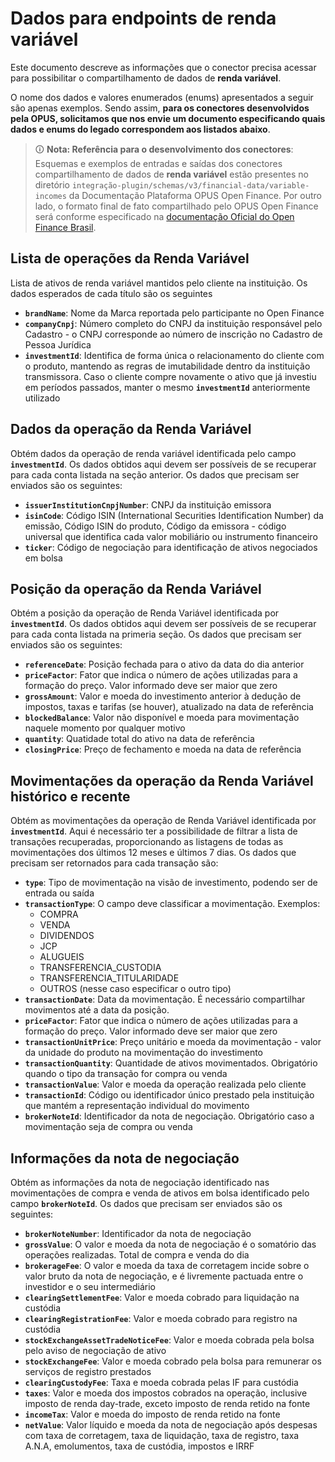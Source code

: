 # Dados para endpoints de renda variável

Este documento descreve as informações que o conector precisa acessar para possibilitar o compartilhamento de dados de **renda variável**.

O nome dos dados e valores enumerados (enums) apresentados a seguir são apenas exemplos. Sendo assim, **para os conectores desenvolvidos pela OPUS, solicitamos que nos envie um documento especificando quais dados e enums do legado correspondem aos listados abaixo**.

> 🛈 **Nota: Referência para o desenvolvimento dos conectores**: Esquemas e exemplos de entradas e saídas dos conectores compartilhamento de dados de **renda variável** estão presentes no diretório `integração-plugin/schemas/v3/financial-data/variable-incomes` da Documentação Plataforma OPUS Open Finance. Por outro lado, o formato final de fato compartilhado pelo OPUS Open Finance será conforme especificado na [documentação Oficial do Open Finance Brasil](https://openfinancebrasil.atlassian.net/wiki/spaces/OF/pages/492208525/Informa+es+T+cnicas+-+DC+Renda+Vari+vel+-+v1.2.0).

## Lista de operações da Renda Variável

Lista de ativos de renda variável mantidos pelo cliente na instituição. Os dados esperados de cada título são os seguintes

- **`brandName`**: Nome da Marca reportada pelo participante no Open Finance
- **`companyCnpj`**: Número completo do CNPJ da instituição responsável pelo Cadastro - o CNPJ corresponde ao número de inscrição no Cadastro de Pessoa Jurídica
- **`investmentId`**: Identifica de forma única o relacionamento do cliente com o produto, mantendo as regras de imutabilidade dentro da instituição transmissora. Caso o cliente compre novamente o ativo que já investiu em períodos passados, manter o mesmo  **`investmentId`** anteriormente utilizado

## Dados da operação da Renda Variável

Obtém dados da operação de renda variável identificada pelo campo **`investmentId`**. Os dados obtidos aqui devem ser possíveis de se recuperar para cada conta listada na seção anterior. Os dados que precisam ser enviados são os seguintes:

- **`issuerInstitutionCnpjNumber`**: CNPJ da instituição emissora
- **`isinCode`**: Código ISIN (International Securities Identification Number) da emissão, Código ISIN do produto, Código da emissora - código universal que identifica cada valor mobiliário ou instrumento financeiro
- **`ticker`**: Código de negociação para identificação de ativos negociados em bolsa

## Posição da operação da Renda Variável

Obtém a posição da operação de Renda Variável identificada por **`investmentId`**. Os dados obtidos aqui devem ser possíveis de se recuperar para cada conta listada na primeria seção. Os dados que precisam ser enviados são os seguintes:

- **`referenceDate`**: Posição fechada para o ativo da data do dia anterior
- **`priceFactor`**: Fator que indica o número de ações utilizadas para a formação do preço. Valor informado deve ser maior que zero
- **`grossAmount`**: Valor e moeda do investimento anterior à dedução de impostos, taxas e tarifas (se houver), atualizado na data de referência
- **`blockedBalance`**: Valor não disponível e moeda para movimentação naquele momento por qualquer motivo
- **`quantity`**: Quatidade total do ativo na data de referência
- **`closingPrice`**: Preço de fechamento e moeda na data de referência

## Movimentações da operação da Renda Variável histórico e recente

Obtém as movimentações da operação de Renda Variável identificada por **`investmentId`**. Aqui é necessário ter a possibilidade de filtrar a lista de transações recuperadas, proporcionando as listagens de todas as movimentações dos últimos 12 meses e últimos 7 dias. Os dados que precisam ser retornados para cada transação são:

- **`type`**: Tipo de movimentação na visão de investimento, podendo ser de entrada ou saída
- **`transactionType`**: O campo deve classificar a movimentação. Exemplos:
    - COMPRA
    - VENDA
    - DIVIDENDOS
    - JCP
    - ALUGUEIS
    - TRANSFERENCIA_CUSTODIA
    - TRANSFERENCIA_TITULARIDADE
    - OUTROS (nesse caso especificar o outro tipo)
- **`transactionDate`**: Data da movimentação. É necessário compartilhar movimentos até a data da posição.
- **`priceFactor`**: Fator que indica o número de ações utilizadas para a formação do preço. Valor informado deve ser maior que zero
- **`transactionUnitPrice`**: Preço unitário e moeda da movimentação - valor da unidade do produto na movimentação do investimento
- **`transactionQuantity`**: Quantidade de ativos movimentados. Obrigatório quando o tipo da transação for compra ou venda
- **`transactionValue`**: Valor e moeda da operação realizada pelo cliente
- **`transactionId`**: Código ou identificador único prestado pela instituição que mantém a representação individual do movimento
- **`brokerNoteId`**: Identificador da nota de negociação. Obrigatório caso a movimentação seja de compra ou venda

## Informações da nota de negociação

Obtém as informações da nota de negociação identificado nas movimentações de compra e venda de ativos em bolsa identificado pelo campo **`brokerNoteId`**. Os dados que precisam ser enviados são os seguintes:

- **`brokerNoteNumber`**: Identificador da nota de negociação
- **`grossValue`**: O valor e moeda da nota de negociação é o somatório das operações realizadas. Total de compra e venda do dia
- **`brokerageFee`**: O valor e moeda da taxa de corretagem incide sobre o valor bruto da nota de negociação, e é livremente pactuada entre o investidor e o seu intermediário
- **`clearingSettlementFee`**: Valor e moeda cobrado para liquidação na custódia
- **`clearingRegistrationFee`**: Valor e moeda cobrado para registro na custódia
- **`stockExchangeAssetTradeNoticeFee`**: Valor e moeda cobrada pela bolsa pelo aviso de negociação de ativo
- **`stockExchangeFee`**: Valor e moeda cobrado pela bolsa para remunerar os serviços de registro prestados
- **`clearingCustodyFee`**: Taxa e moeda cobrada pelas IF para custódia
- **`taxes`**: Valor e moeda dos impostos cobrados na operação, inclusive imposto de renda day-trade, exceto imposto de renda retido na fonte
- **`incomeTax`**: Valor e moeda do imposto de renda retido na fonte
- **`netValue`**: Valor líquido e moeda  da nota de negociação após despesas com taxa de corretagem, taxa de liquidação, taxa de registro, taxa A.N.A, emolumentos, taxa de custódia, impostos e IRRF
